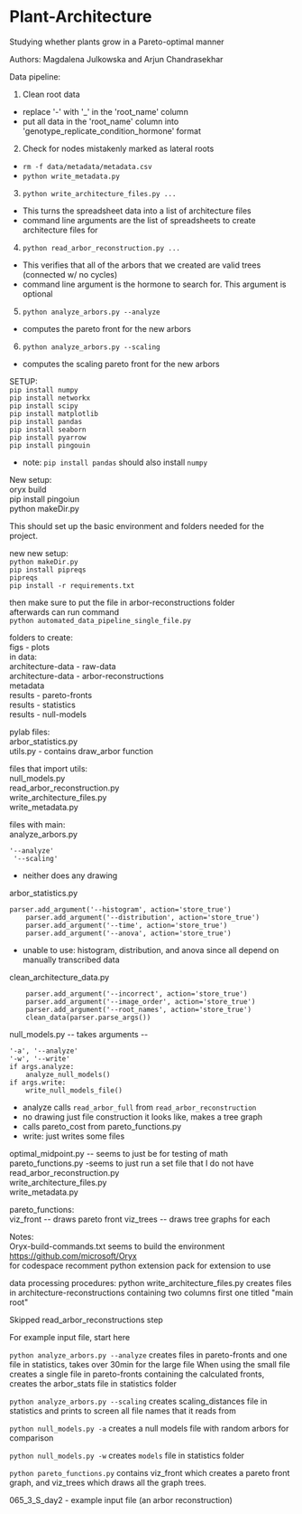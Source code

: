 # Plant-Architecture
Studying whether plants grow in a Pareto-optimal manner

Authors: Magdalena Julkowska and Arjun Chandrasekhar

Data pipeline: 

1. Clean root data
- replace '-' with '_' in the 'root_name' column
- put all data in the 'root_name' column into 'genotype_replicate_condition_hormone' format

2. Check for nodes mistakenly marked as lateral roots
- `rm -f data/metadata/metadata.csv`
- `python write_metadata.py`
   
3. `python write_architecture_files.py ...`
- This turns the spreadsheet data into a list of architecture files
- command line arguments are the list of spreadsheets to create architecture files for

4. `python read_arbor_reconstruction.py ...`
- This verifies that all of the arbors that we created are valid trees (connected w/ no cycles)
- command line argument is the hormone to search for. This argument is optional

5. `python analyze_arbors.py --analyze`
- computes the pareto front for the new arbors

6. `python analyze_arbors.py --scaling`
- computes the scaling pareto front for the new arbors


SETUP:  
`pip install numpy`  
`pip install networkx`  
`pip install scipy`  
`pip install matplotlib`  
`pip install pandas`  
`pip install seaborn`  
`pip install pyarrow`  
`pip install pingouin`  

* note: `pip install pandas` should also install `numpy`

New setup:  
oryx build  
pip install pingoiun  
python makeDir.py  
  
This should set up the basic environment and folders needed for the project.  

new new setup:  
`python makeDir.py`  
`pip install pipreqs`  
`pipreqs`  
`pip install -r requirements.txt`  

then make sure to put the file in arbor-reconstructions folder  
afterwards can run command  
`python automated_data_pipeline_single_file.py`  

folders to create:  
figs - plots  
in data:  
architecture-data - raw-data  
architecture-data - arbor-reconstructions  
metadata  
results - pareto-fronts  
results - statistics  
results - null-models  
  
pylab files:  
arbor_statistics.py  
utils.py    - contains draw_arbor function  
  
files that import utils:  
null_models.py  
read_arbor_reconstruction.py  
write_architecture_files.py  
write_metadata.py  
  
files with main:  
analyze_arbors.py  
```
'--analyze'
 '--scaling' 
``` 
- neither does any drawing  

arbor_statistics.py  
```
parser.add_argument('--histogram', action='store_true')
    parser.add_argument('--distribution', action='store_true')
    parser.add_argument('--time', action='store_true')
    parser.add_argument('--anova', action='store_true')
```
- unable to use: histogram, distribution, and anova since all depend on manually transcribed data  

clean_architecture_data.py  
```
    parser.add_argument('--incorrect', action='store_true')
    parser.add_argument('--image_order', action='store_true')
    parser.add_argument('--root_names', action='store_true')
    clean_data(parser.parse_args())
```

null_models.py  --  takes arguments --  

    '-a', '--analyze'
    '-w', '--write'
    if args.analyze:
        analyze_null_models()
    if args.write:
        write_null_models_file() 

- analyze calls `read_arbor_full` from `read_arbor_reconstruction`
- no drawing just file construction it looks like, makes a tree graph
- calls pareto_cost from pareto_functions.py
- write: just writes some files  

optimal_midpoint.py  -- seems to just be for testing of math  
pareto_functions.py   -seems to just run a set file that I do not have  
read_arbor_reconstruction.py  
write_architecture_files.py  
write_metadata.py  
  
pareto_functions:  
viz_front -- draws pareto front
viz_trees -- draws tree graphs for each 

Notes:  
Oryx-build-commands.txt seems to build the environment  
    https://github.com/microsoft/Oryx  
for codespace recomment python extension pack for extension to use  


data processing procedures:
python write_architecture_files.py <filename> creates files in architecture-reconstructions containing two columns first one titled "main root"

Skipped read_arbor_reconstructions step

For example input file, start here

`python analyze_arbors.py --analyze` creates files in pareto-fronts and one file in statistics, takes over 30min for the large file
When using the small file creates a single file in pareto-fronts containing the calculated fronts, creates the arbor_stats file in statistics folder

`python analyze_arbors.py --scaling` creates scaling_distances file in statistics and prints to screen all file names that it reads from

`python null_models.py -a` creates a null models file with random arbors for comparison

`python null_models.py -w` creates `models` file in statistics folder

`python pareto_functions.py` contains viz_front which creates a pareto front graph, and viz_trees which draws all the graph trees.

065_3_S_day2 - example input file (an arbor reconstruction)
